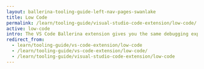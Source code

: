```yaml
---
layout: ballerina-tooling-guide-left-nav-pages-swanlake
title: Low Code
permalink: /learn/tooling-guide/visual-studio-code-extension/low-code/
active: low-code
intro: The VS Code Ballerina extension gives you the same debugging experience as the conventional VS Code Debugger. Thus, you can run or debug your Ballerina programs easily via the VS Code Ballerina extension by launching its debugger. 
redirect_from:
  - learn/tooling-guide/vs-code-extension/low-code
  - /learn/tooling-guide/vs-code-extension/low-code/
  - /learn/tooling-guide/visual-studio-code-extension/low-code
---
```

